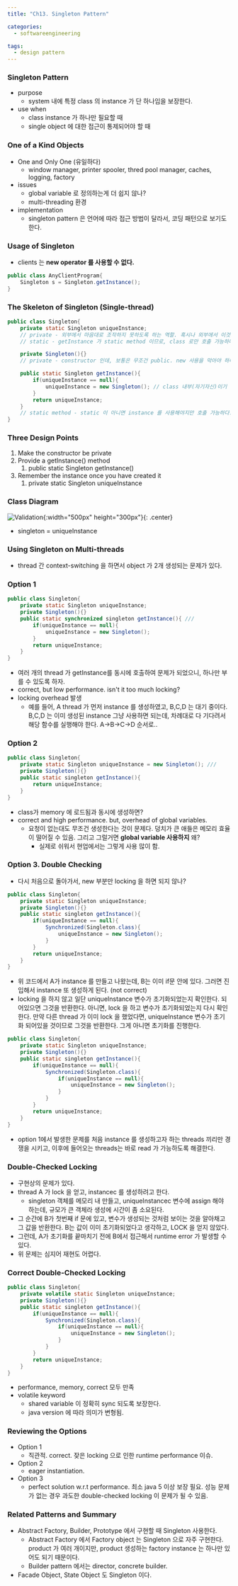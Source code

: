 ```yaml
---
title: "Ch13. Singleton Pattern"

categories:
  - softwareengineering

tags:
  - design pattern
---
```


### Singleton Pattern
- purpose
  - system 내에 특정 class 의 instance 가 단 하나임을 보장한다.
- use when
  - class instance 가 하나만 필요할 때
  - single object 에 대한 접근이 통제되어야 할 때


### One of a Kind Objects
- One and Only One (유일하다)
  - window manager, printer spooler, thred pool manager, caches, logging, factory
- issues
  - global variable 로 정의하는게 더 쉽지 않나?
  - multi-threading 환경
- implementation
  - singleton pattern 은 언어에 따라 접근 방법이 달라서, 코딩 패턴으로 보기도 한다.


### Usage of Singleton

- clients 는 **new operator 를 사용할 수 없다.**
  
```java
public class AnyClientProgram{
    Singleton s = Singleton.getInstance();
}
```

### The Skeleton of Singleton (Single-thread)

```java
public class Singleton{
    private static Singleton uniqueInstance;
    // private - 외부에서 마음대로 조작하지 못하도록 하는 역할. 혹시나 외부에서 이것을 null 로 변경하면 instance 가 하나 더 생성되기 때문이다. 
    // static - getInstance 가 static method 이므로, class 로만 호출 가능하다. getInstance 에서 쓰기 위해서 static 키워드 사용한다. 특징은 class 에 유일하게 단 하나만 있고 내부 어디서든 공유할 수 있다. 

    private Singleton(){}
    // private - constructor 인데, 보통은 무조건 public. new 사용을 막아야 하니까 사용한다. 아예 선언을 안하면 자동으로 생성되므로 private 으로 만들어줘야 한다.

    public static Singleton getInstance(){
        if(uniqueInstance == null){
            uniqueInstance = new Singleton(); // class 내부(자기자신)이기 때문에 constructor 호출 가능
        }
        return uniqueInstance;
    }
    // static method - static 이 아니면 instance 를 사용해야지만 호출 가능하다. 객체가 없어서 만들기 위한 method 이므로 static method 로 사용한다. 
}
```

### Three Design Points
1. Make the constructor be private
2. Provide a getInstance() method
   1. public static Singleton getInstance()
3. Remember the instance once you have created it
   1. private static Singleton uniqueInstance


### Class Diagram
![Validation](/assets/images/singleton.png){:width="500px" height="300px"}{: .center}
- singleton = uniqueInstance
  

### Using Singleton on Multi-threads
- thread 간 context-switching 을 하면서 object 가 2개 생성되는 문제가 있다.

### Option 1

```java
public class Singleton{
    private static Singleton uniqueInstance;
    private Singleton(){}
    public static synchronized singleton getInstance(){ ///
        if(uniqueInstance == null){
            uniqueInstance = new Singleton(); 
        }
        return uniqueInstance;
    }
}
```

- 여러 개의 thread 가 getInstance를 동시에 호출하여 문제가 되었으니, 하나만 부를 수 있도록 하자. 
- correct, but low performance. isn't it too much locking?
- locking overhead 발생
  - 예를 들어, A thread 가 먼저 instance 를 생성하였고, B,C,D 는 대기 중이다. B,C,D 는 이미 생성된 instance 그냥 사용하면 되는데, 차례대로 다 기다려서 해당 함수를 실행해야 한다. A->B->C->D 순서로..


### Option 2

```java
public class Singleton{
    private static Singleton uniqueInstance = new Singleton(); /// 
    private Singleton(){}
    public static singleton getInstance(){
        return uniqueInstance;
    }
}
```

- class가 memory 에 로드됨과 동시에 생성하면?
- correct and high performance. but, overhead of global variables.
  - 요청이 없는대도 무조건 생성한다는 것이 문제다. 덩치가 큰 애들은 메모리 효율이 떨어질 수 있음. 그리고 그럴거면 **global variable 사용하지** 왜?
    - 실제로 쉬워서 현업에서는 그렇게 사용 많이 함.


### Option 3. Double Checking

- 다시 처음으로 돌아가서, new 부분만 locking 을 하면 되지 않나?
  
```java
public class Singleton{
    private static Singleton uniqueInstance;
    private Singleton(){}
    public static singleton getInstance(){
        if(uniqueInstance == null){
            Synchronized(Singleton.class){
                uniqueInstance = new Singleton();
            } 
        }
        return uniqueInstance;
    }
}
```

- 위 코드에서 A가 instance 를 만들고 나왔는데, B는 이미 if문 안에 있다. 그러면 진입해서 instance 또 생성하게 된다. (not correct)
- locking 을 하지 않고 일단 uniqueInstance 변수가 초기화되었는지 확인한다. 되어있으면 그것을 반환한다. 아니면, lock 을 하고 변수가 초기화되었는지 다시 확인한다. 만약 다른 thread 가 이미 lock 을 했었다면, uniqueInstance 변수가 초기화 되어있을 것이므로 그것을 반환한다. 그게 아니면 초기화를 진행한다.

```java
public class Singleton{
    private static Singleton uniqueInstance;
    private Singleton(){}
    public static singleton getInstance(){
        if(uniqueInstance == null){
            Synchronized(Singleton.class){
                if(uniqueInstance == null){
                    uniqueInstance = new Singleton();
                }
            } 
        }
        return uniqueInstance;
    }
}
```

- option 1에서 발생한 문제를 처음 instance 를 생성하고자 하는 threads 끼리만 경쟁을 시키고, 이후에 들어오는 threads는 바로 read 가 가능하도록 해결한다.


### Double-Checked Locking
- 구현상의 문제가 있다. 
- thread A 가 lock 을 얻고, instancec 를 생성하려고 한다.
  - singleton 객체를 메모리 내 만들고, uniqueInstancec 변수에 assign 해야 하는데, 규모가 큰 객체라 생성에 시간이 좀 소요된다.
- 그 순간에 B가 첫번째 if 문에 있고, 변수가 생성되는 것처럼 보이는 것을 알아채고 그 값을 반환한다. B는 값이 이미 초기화되었다고 생각하고, LOCK 을 얻지 않았다.
- 그런데, A가 초기화를 끝마치기 전에 B에서 접근해서 runtime error 가 발생할 수 있다.
- 위 문제는 심지어 재현도 어렵다. 


### Correct Double-Checked Locking 

```java
public class Singleton{
    private volatile static Singleton uniqueInstance;
    private Singleton(){}
    public static singleton getInstance(){
        if(uniqueInstance == null){
            Synchronized(Singleton.class){
                if(uniqueInstance == null){
                    uniqueInstance = new Singleton();
                }
            } 
        }
        return uniqueInstance;
    }
}
```

- performance, memory, correct 모두 만족
- volatile keyword
  - shared variable 이 정확히 sync 되도록 보장한다.
  - java version 에 따라 의미가 변형됨.


### Reviewing the Options
- Option 1
  - 직관적. correct. 잦은 locking 으로 인한 runtime performance 이슈.
- Option 2
  - eager instantiation. 
- Option 3
  - perfect solution w.r.t performance. 최소 java 5 이상 보장 필요. 성능 문제가 없는 경우 과도한 double-checked locking 이 문제가 될 수 있음.

### Related Patterns and Summary
- Abstract Factory, Builder, Prototype 에서 구현할 때 Singleton 사용한다.
  - Abstract Factory 에서 Factory object 는 Singleton 으로 자주 구현한다. product 가 여러 개이지만, product 생성하는 factory instance 는 하나만 있어도 되기 때문이다.
  - Builder pattern 에서는 director, concrete builder.
- Facade Object, State Object 도 Singleton 이다.

